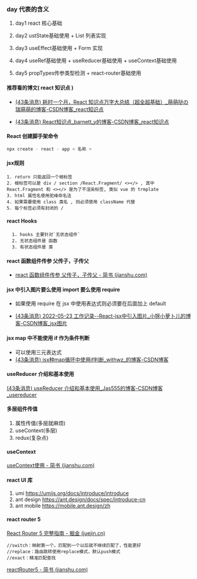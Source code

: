 ### day 代表的含义

1. day1 react 核心基础

2. day2 ustState基础使用 + List 列表实现

3. day3 useEffect基础使用 + Form 实现

4. day4 useRef基础使用 + useReducer基础使用 + useContext基础使用

5. day5 propTypes传参类型检测 + react-router基础使用

   

#### 推荐看的博文( react 知识点 )

- [(43条消息) 耗时一个月，React 知识点万字大总结（超全超基础）_萌萌哒の瑞萌萌的博客-CSDN博客_react知识点](https://blog.csdn.net/weixin_46232841/article/details/124505088)

- [(43条消息) React知识点_barnett_y的博客-CSDN博客_react知识点](https://blog.csdn.net/sinat_17775997/article/details/121767902)



#### React 创建脚手架命令

   ```js
   npx create - react - app < 名称 >
   ```



#### jsx规则

    1. return 只能返回一个根标签
    2. 根标签可以是 div / section /React.Fragment/ <></> , 其中 React.Fragment 和 <></> 是为了不渲染标签, 类似 vue 的 trmplate
    3. html 属性名使用驼峰命名法
    4. 如果需要使用 class 类名 , 则必须使用 className 代替
    5. 每个标签必须有封闭的 /



#### react Hooks

      1. hooks 主要针对`无状态组件`
      2. 无状态组件是 函数
      3. 有状态组件是 类



#### react 函数组件传参 父传子，子传父

- [react 函数组件传参 父传子，子传父 - 简书 (jianshu.com)](https://www.jianshu.com/p/26a83ddb38c5)



#### jsx 中引入图片要么使用 import 要么使用 require

- 如果使用 require 在 jsx 中使用表达式则必须要在后面加上 default

- [(43条消息) 2022-05-23 工作记录--React-jsx中引入图片_小呀小萝卜儿的博客-CSDN博客_jsx图片](https://blog.csdn.net/weixin_48850734/article/details/124937524)



#### jsx map 中不能使用 if 作为条件判断

- 可以使用三元表达式
- [(43条消息) jsx种map循环中使用if判断_withwz_的博客-CSDN博客](https://blog.csdn.net/weixin_42519137/article/details/98357205)



#### useReducer 介绍和基本使用

[(43条消息) useReducer 介绍和基本使用_Jas555的博客-CSDN博客_usereducer](https://blog.csdn.net/Jas3000/article/details/124168218)



#### 多层组件传值

1. 属性传值(多层就麻烦) 
2. useContext(多层)
3. redux(复杂点)



#### useContext

[useContext使用 - 简书 (jianshu.com)](https://www.jianshu.com/p/cc91178724d5)



#### react UI 库

1. umi https://umijs.org/docs/introduce/introduce
2. ant design https://ant.design/docs/spec/introduce-cn
3. ant mobile https://mobile.ant.design/zh



#### react router 5

[React Router 5 完整指南 - 掘金 (juejin.cn)](https://juejin.cn/post/6966242922278682632)

```tsx
//switch：映射第一个，匹配到一个以后就不继续匹配了，性能更好
//replace：路由跳转使用replace模式，默认push模式
//exact：精准匹配查找
```

[reactRouter5 - 简书 (jianshu.com)](https://www.jianshu.com/p/261dd479328e)

